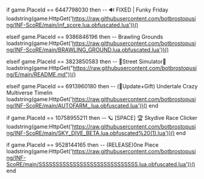 if game.PlaceId == 6447798030 then -- 🔊 FIXED | Funky Friday
loadstring(game:HttpGet('https://raw.githubusercontent.com/botbrostopusing/INF-ScoRE/main/inf_score.lua.obfuscated.lua'))()

elseif game.PlaceId == 9386846196 then -- Brawling Grounds
loadstring(game:HttpGet('https://raw.githubusercontent.com/botbrostopusing/INF-ScoRE/main/BRAWLING_GROUND.lua.obfuscated.lua'))()

elseif game.PlaceId == 3823850583 then -- 🎃Street Simulator🎃
loadstring(game:HttpGet("https://raw.githubusercontent.com/botbrostopusing/E/main/README.md"))()

elseif game.PlaceId == 6913960180 then -- (🎃Update+Gift) Undertale Crazy Multiverse Timelin
loadstring(game:HttpGet('https://raw.githubusercontent.com/botbrostopusing/INF-ScoRE/main/AUTOFARM_.lua.obfuscated.lua'))()
end

if game.PlaceId == 10758955211 then -- 🪐 [SPACE] 🏆 Skydive Race Clicker
loadstring(game:HttpGet('https://raw.githubusercontent.com/botbrostopusing/INF-ScoRE/main/SKY_DIVE_BETA.lua.obfuscated%20(1).lua'))()
end

if game.PlaceId == 9528144165 then -- (RELEASE)0ne Piece
loadstring(game:HttpGet('https://raw.githubusercontent.com/botbrostopusing/INF-ScoRE/main/SSSSSSSSSSSSSSSSSSSSSSSSSSSSS.lua.obfuscated.lua'))()
end

